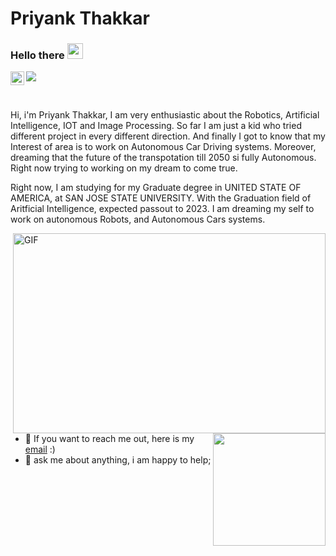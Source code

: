 # Priyank Thakkar

### Hello there <img src="https://media.giphy.com/media/hvRJCLFzcasrR4ia7z/giphy.gif" width="25px">
<a href="https://www.linkedin.com/in/priyank-thakkar/">
  <img align="left" alt="Priyank's LinkedIN" width="22px" src="https://raw.githubusercontent.com/peterthehan/peterthehan/master/assets/linkedin.svg" />
</a>

![](https://visitor-badge.glitch.me/badge?page_id=PLEX-GR00T.PLEX-GR00T)

<br />

Hi, i'm Priyank Thakkar, I am very enthusiastic about the Robotics, Artificial Intelligence, IOT and Image Processing. So far I am just a kid who tried different project in every different direction. And finally I got to know that my Interest of area is to work on Autonomous Car Driving systems. Moreover, dreaming that the future of the transpotation till 2050 si fully Autonomous. Right now trying to working on my dream to come true.

Right now, I am studying for my Graduate degree in UNITED STATE OF AMERICA, at SAN JOSE STATE UNIVERSITY. With the Graduation field of Aritficial Intelligence, expected passout to 2023. I am dreaming my self to work on autonomous Robots, and Autonomous Cars systems.


  <img align="right" alt="GIF" src="https://github.com/abhisheknaiidu/abhisheknaiidu/blob/master/code.gif?raw=true" width="500" height="320" />
  <img align="right" height="180em" src="https://github-readme-stats.vercel.app/api?username=PLEX-GR00T&show_icons=true&hide_border=true&&count_private=true&include_all_commits=true" />

- 💼 If you want to reach me out, here is my [email](pthakkar16298@gmail.com) :)
- 💬 ask me about anything, i am happy to help;


<!--
**PLEX-GR00T/PLEX-GR00T** is a ✨ _special_ ✨ repository because its `README.md` (this file) appears on your GitHub profile.

Here are some ideas to get you started:

- 🔭 I’m currently working on ...
- 🌱 I’m currently learning ...
- 👯 I’m looking to collaborate on ...
- 🤔 I’m looking for help with ...
- 💬 Ask me about ...
- 📫 How to reach me: ...
- 😄 Pronouns: ...
- ⚡ Fun fact: ...
-->
